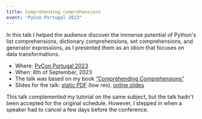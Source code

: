 ```yaml
---
title: Comprehending comprehensions
event: "PyCon Portugal 2023"
---
```


In this talk I helped the audience discover the immense potential of Python's list comprehensions, dictionary comprehensions, set comprehensions, and generator expressions, as I presented them as an idiom that focuses on data transformations.

 - Where: [PyCon Portugal 2023](https://pretalx.evolutio.pt/pycon-pt-2023/talk/FMZMGP/)
 - When: 8th of September, 2023
 - The talk was based on my book [“Comprehending Comprehensions”](/comprehending-comprehensions)
 - Slides for the talk: [static PDF][pdf-slides] (low res), [online slides][snappify-slides]

This talk complemented my tutorial on the same subject, but the talk hadn't been accepted for the original schedule.
However, I stepped in when a speaker had to cancel a few days before the conference.

<!--
<div style="text-align:center">
<iframe width="560" height="315" src="https://www.youtube.com/embed/tDy-to9fgaw?start=140" title="How APL made me a better Python developer talk by Rodrigo Girão Serrão" frameborder="0" allow="accelerometer; autoplay; clipboard-write; encrypted-media; gyroscope; picture-in-picture; web-share" allowfullscreen></iframe>
</div>
-->

[pdf-slides]: https://github.com/mathspp/talks/blob/main/20230908_comprehending-comprehensions/slides.pdf
[snappify-slides]: https://snappify.com/view/8c7c789a-29fa-4cf4-89fa-aefb0a8b2707
